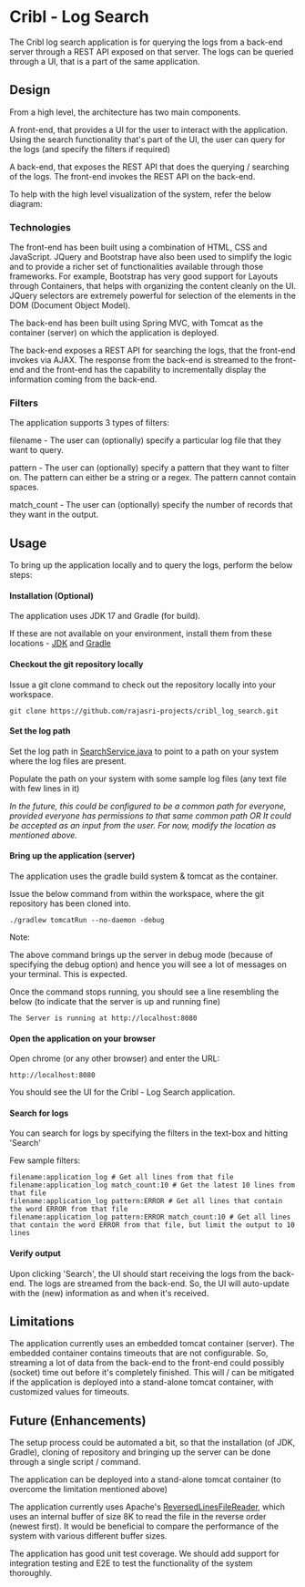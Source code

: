 # Cribl - Log Search

The Cribl log search application is for querying the logs from a back-end server through a REST API exposed on that server. The logs can be queried through a UI, that is a part of the same application.

## Design

From a high level, the architecture has two main components.

A front-end, that provides a UI for the user to interact with the application. Using the search functionality that's part of the UI, the user can query for the logs (and specify the filters if required)

A back-end, that exposes the REST API that does the querying / searching of the logs. The front-end invokes the REST API on the back-end.

To help with the high level visualization of the system, refer the below diagram:

<Diagram>

### Technologies

The front-end has been built using a combination of HTML, CSS and JavaScript. JQuery and Bootstrap have also been used to simplify the logic and to provide a richer set of functionalities available through those frameworks. For example, Bootstrap has very good support for Layouts through Containers, that helps with organizing the content cleanly on the UI. JQuery selectors are extremely powerful for selection of the elements in the DOM (Document Object Model).

The back-end has been built using Spring MVC, with Tomcat as the container (server) on which the application is deployed.

The back-end exposes a REST API for searching the logs, that the front-end invokes via AJAX. The response from the back-end is streamed to the front-end and the front-end has the capability to incrementally display the information coming from the back-end.

### Filters

The application supports 3 types of filters:

filename - The user can (optionally) specify a particular log file that they want to query.

pattern - The user can (optionally) specify a pattern that they want to filter on. The pattern can either be a string or a regex. The pattern cannot contain spaces.

match_count - The user can (optionally) specify the number of records that they want in the output.

## Usage

To bring up the application locally and to query the logs, perform the below steps:

#### Installation (Optional)
The application uses JDK 17 and Gradle (for build).

If these are not available on your environment, install them from these locations - [JDK](https://docs.aws.amazon.com/corretto/latest/corretto-17-ug/downloads-list.html) and [Gradle](https://gradle.org/install/)

#### Checkout the git repository locally

Issue a git clone command to check out the repository locally into your workspace.

```
git clone https://github.com/rajasri-projects/cribl_log_search.git
```

#### Set the log path

Set the log path in [SearchService.java](https://github.com/rajasri-projects/cribl_log_search/blob/main/src/main/java/com/cribl/service/SearchService.java#L19) to point to a path on your system where the log files are present.

Populate the path on your system with some sample log files (any text file with few lines in it)

*In the future, this could be configured to be a common path for everyone, provided everyone has permissions to that same common path OR It could be accepted as an input from the user. For now, modify the location as mentioned above.*

#### Bring up the application (server)

The application uses the gradle build system & tomcat as the container.

Issue the below command from within the workspace, where the git repository has been cloned into.

```
./gradlew tomcatRun --no-daemon -debug
```

Note:

The above command brings up the server in debug mode (because of specifying the debug option) and hence you will see a lot of messages on your terminal. This is expected.

Once the command stops running, you should see a line resembling the below (to indicate that the server is up and running fine)

```
The Server is running at http://localhost:8080
```

#### Open the application on your browser

Open chrome (or any other browser) and enter the URL:

```
http://localhost:8080
```

You should see the UI for the Cribl - Log Search application.

#### Search for logs

You can search for logs by specifying the filters in the text-box and hitting 'Search'

Few sample filters:

```
filename:application_log # Get all lines from that file
filename:application_log match_count:10 # Get the latest 10 lines from that file
filename:application_log pattern:ERROR # Get all lines that contain the word ERROR from that file
filename:application_log pattern:ERROR match_count:10 # Get all lines that contain the word ERROR from that file, but limit the output to 10 lines
```

#### Verify output

Upon clicking 'Search', the UI should start receiving the logs from the back-end. The logs are streamed from the back-end. So, the UI will auto-update with the (new) information as and when it's received.

## Limitations

The application currently uses an embedded tomcat container (server). The embedded container contains timeouts that are not configurable. So, streaming a lot of data from the back-end to the front-end could possibly (socket) time out before it's completely finished. This will / can be mitigated if the application is deployed into a stand-alone tomcat container, with customized values for timeouts.

## Future (Enhancements)

The setup process could be automated a bit, so that the installation (of JDK, Gradle), cloning of repository and bringing up the server can be done through a single script / command.

The application can be deployed into a stand-alone tomcat container (to overcome the limitation mentioned above)

The application currently uses Apache's [ReversedLinesFileReader](https://commons.apache.org/proper/commons-io/javadocs/api-2.4/src-html/org/apache/commons/io/input/ReversedLinesFileReader.html), which uses an internal buffer of size 8K to read the file in the reverse order (newest first). It would be beneficial to compare the performance of the system with various different buffer sizes.

The application has good unit test coverage. We should add support for integration testing and E2E to test the functionality of the system thoroughly.







